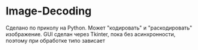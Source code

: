# Image-Decoding
Сделано по приколу на Python. Может "кодировать" и "раскодировать" изображение.
GUI сделан через Tkinter, пока без асинхронности, поэтому при обработке типо зависает
